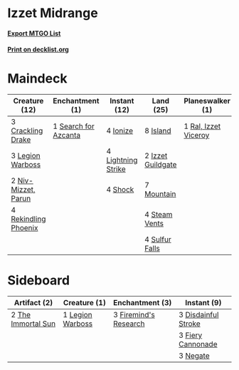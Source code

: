# Izzet Midrange

#### [Export MTGO List](../collection/Izzet%20Midrange/Izzet%20Midrange.txt)
#### [Print on decklist.org](http://decklist.org/?deckmain=2%09Banefire%0A3%09Crackling%20Drake%0A1%09Expansion/Explosion%0A2%09Fight%20with%20Fire%0A4%09Ionize%0A8%09Island%0A2%09Izzet%20Guildgate%0A4%09Lava%20Coil%0A3%09Legion%20Warboss%0A4%09Lightning%20Strike%0A7%09Mountain%0A2%09Niv-Mizzet,%20Parun%0A1%09Ral,%20Izzet%20Viceroy%0A4%09Rekindling%20Phoenix%0A1%09Search%20for%20Azcanta%0A4%09Shock%0A4%09Steam%20Vents%0A4%09Sulfur%20Falls&deckside=3%09Disdainful%20Stroke%0A3%09Fiery%20Cannonade%0A3%09Firemind's%20Research%0A1%09Legion%20Warboss%0A3%09Negate%0A2%09The%20Immortal%20Sun)
# Maindeck

|                                         Creature (12)                                         |                                        Enchantment (1)                                        |                                        Instant (12)                                         |                                         Land (25)                                          |                                       Planeswalker (1)                                        |                                        Sorcery (8)                                         |     Unknown (1)     |
|-----------------------------------------------------------------------------------------------|-----------------------------------------------------------------------------------------------|---------------------------------------------------------------------------------------------|--------------------------------------------------------------------------------------------|-----------------------------------------------------------------------------------------------|--------------------------------------------------------------------------------------------|---------------------|
|3 [Crackling Drake](http://gatherer.wizards.com/Pages/Card/Details.aspx?multiverseid=452913)   |1 [Search for Azcanta](http://gatherer.wizards.com/Pages/Card/Details.aspx?multiverseid=435226)|4 [Ionize](http://gatherer.wizards.com/Pages/Card/Details.aspx?multiverseid=452929)          |8 [Island](http://gatherer.wizards.com/Pages/Card/Details.aspx?multiverseid=439602)         |1 [Ral, Izzet Viceroy](http://gatherer.wizards.com/Pages/Card/Details.aspx?multiverseid=452945)|2 [Banefire](http://gatherer.wizards.com/Pages/Card/Details.aspx?multiverseid=397676)       |1 Expansion/Explosion|
|3 [Legion Warboss](http://gatherer.wizards.com/Pages/Card/Details.aspx?multiverseid=452859)    |                                                                                               |4 [Lightning Strike](http://gatherer.wizards.com/Pages/Card/Details.aspx?multiverseid=435303)|2 [Izzet Guildgate](http://gatherer.wizards.com/Pages/Card/Details.aspx?multiverseid=426062)|                                                                                               |2 [Fight with Fire](http://gatherer.wizards.com/Pages/Card/Details.aspx?multiverseid=443007)|                     |
|2 [Niv-Mizzet, Parun](http://gatherer.wizards.com/Pages/Card/Details.aspx?multiverseid=452942) |                                                                                               |4 [Shock](http://gatherer.wizards.com/Pages/Card/Details.aspx?multiverseid=386365)           |7 [Mountain](http://gatherer.wizards.com/Pages/Card/Details.aspx?multiverseid=439604)       |                                                                                               |4 [Lava Coil](http://gatherer.wizards.com/Pages/Card/Details.aspx?multiverseid=452858)      |                     |
|4 [Rekindling Phoenix](http://gatherer.wizards.com/Pages/Card/Details.aspx?multiverseid=439768)|                                                                                               |                                                                                             |4 [Steam Vents](http://gatherer.wizards.com/Pages/Card/Details.aspx?multiverseid=405109)    |                                                                                               |                                                                                            |                     |
|                                                                                               |                                                                                               |                                                                                             |4 [Sulfur Falls](http://gatherer.wizards.com/Pages/Card/Details.aspx?multiverseid=241987)   |                                                                                               |                                                                                            |                     |


# Sideboard

|                                        Artifact (2)                                         |                                       Creature (1)                                        |                                        Enchantment (3)                                         |                                         Instant (9)                                          |
|---------------------------------------------------------------------------------------------|-------------------------------------------------------------------------------------------|------------------------------------------------------------------------------------------------|----------------------------------------------------------------------------------------------|
|2 [The Immortal Sun](http://gatherer.wizards.com/Pages/Card/Details.aspx?multiverseid=439844)|1 [Legion Warboss](http://gatherer.wizards.com/Pages/Card/Details.aspx?multiverseid=452859)|3 [Firemind's Research](http://gatherer.wizards.com/Pages/Card/Details.aspx?multiverseid=452921)|3 [Disdainful Stroke](http://gatherer.wizards.com/Pages/Card/Details.aspx?multiverseid=446776)|
|                                                                                             |                                                                                           |                                                                                                |3 [Fiery Cannonade](http://gatherer.wizards.com/Pages/Card/Details.aspx?multiverseid=435297)  |
|                                                                                             |                                                                                           |                                                                                                |3 [Negate](http://gatherer.wizards.com/Pages/Card/Details.aspx?multiverseid=447135)           |

